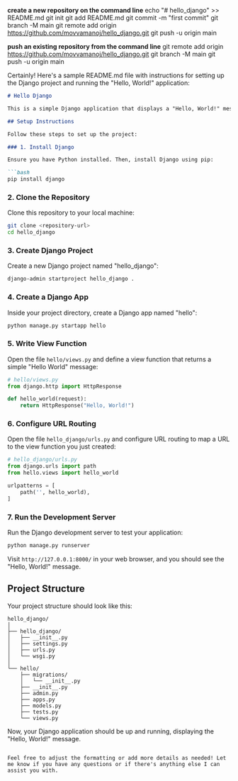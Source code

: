 **create a new repository on the command line**
echo "# hello_django" >> README.md
git init
git add README.md
git commit -m "first commit"
git branch -M main
git remote add origin https://github.com/movvamanoj/hello_django.git
git push -u origin main

**push an existing repository from the command line**
git remote add origin https://github.com/movvamanoj/hello_django.git
git branch -M main
git push -u origin main


Certainly! Here's a sample README.md file with instructions for setting up the Django project and running the "Hello, World!" application:

```markdown
# Hello Django

This is a simple Django application that displays a "Hello, World!" message.

## Setup Instructions

Follow these steps to set up the project:

### 1. Install Django

Ensure you have Python installed. Then, install Django using pip:

```bash
pip install django
```

### 2. Clone the Repository

Clone this repository to your local machine:

```bash
git clone <repository-url>
cd hello_django
```

### 3. Create Django Project

Create a new Django project named "hello_django":

```bash
django-admin startproject hello_django .
```

### 4. Create a Django App

Inside your project directory, create a Django app named "hello":

```bash
python manage.py startapp hello
```

### 5. Write View Function

Open the file `hello/views.py` and define a view function that returns a simple "Hello World" message:

```python
# hello/views.py
from django.http import HttpResponse

def hello_world(request):
    return HttpResponse("Hello, World!")
```

### 6. Configure URL Routing

Open the file `hello_django/urls.py` and configure URL routing to map a URL to the view function you just created:

```python
# hello_django/urls.py
from django.urls import path
from hello.views import hello_world

urlpatterns = [
    path('', hello_world),
]
```

### 7. Run the Development Server

Run the Django development server to test your application:

```bash
python manage.py runserver
```

Visit `http://127.0.0.1:8000/` in your web browser, and you should see the "Hello, World!" message.

## Project Structure

Your project structure should look like this:

```
hello_django/
│
├── hello_django/
│   ├── __init__.py
│   ├── settings.py
│   ├── urls.py
│   └── wsgi.py
│
└── hello/
    ├── migrations/
    │   └── __init__.py
    ├── __init__.py
    ├── admin.py
    ├── apps.py
    ├── models.py
    ├── tests.py
    └── views.py
```

Now, your Django application should be up and running, displaying the "Hello, World!" message.
```

Feel free to adjust the formatting or add more details as needed! Let me know if you have any questions or if there's anything else I can assist you with.